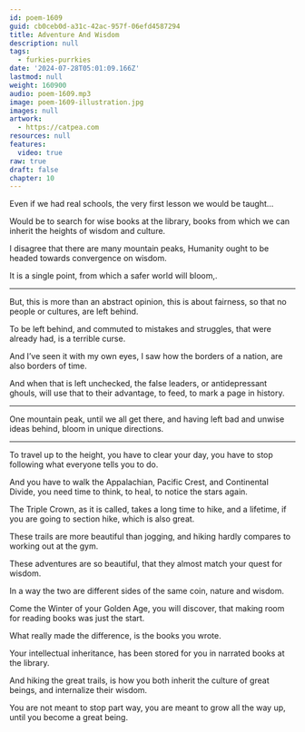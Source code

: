 ```yaml
---
id: poem-1609
guid: cb0ceb0d-a31c-42ac-957f-06efd4587294
title: Adventure And Wisdom
description: null
tags:
  - furkies-purrkies
date: '2024-07-28T05:01:09.166Z'
lastmod: null
weight: 160900
audio: poem-1609.mp3
image: poem-1609-illustration.jpg
images: null
artwork:
  - https://catpea.com
resources: null
features:
  video: true
raw: true
draft: false
chapter: 10
---
```


Even if we had real schools,
the very first lesson we would be taught…

Would be to search for wise books at the library,
books from which we can inherit the heights of wisdom and culture.

I disagree that there are many mountain peaks,
Humanity ought to be headed towards convergence on wisdom.

It is a single point,
from which a safer world will bloom,.

---

But, this is more than an abstract opinion,
this is about fairness, so that no people or cultures, are left behind.

To be left behind, and commuted to mistakes and struggles,
that were already had, is a terrible curse.

And I’ve seen it with my own eyes,
I saw how the borders of a nation, are also borders of time.

And when that is left unchecked, the false leaders, or antidepressant ghouls,
will use that to their advantage, to feed, to mark a page in history.

---

One mountain peak, until we all get there,
and having left bad and unwise ideas behind, bloom in unique directions.

---

To travel up to the height, you have to clear your day,
you have to stop following what everyone tells you to do.

And you have to walk the Appalachian, Pacific Crest, and Continental Divide,
you need time to think, to heal, to notice the stars again.

The Triple Crown, as it is called, takes a long time to hike,
and a lifetime, if you are going to section hike, which is also great.

These trails are more beautiful than jogging,
and hiking hardly compares to working out at the gym.

These adventures are so beautiful,
that they almost match your quest for wisdom.

In a way the two are different sides of the same coin,
nature and wisdom.

Come the Winter of your Golden Age, you will discover,
that making room for reading books was just the start.

What really made the difference,
is the books you wrote.

Your intellectual inheritance,
has been stored for you in narrated books at the library.

And hiking the great trails,
is how you both inherit the culture of great beings, and internalize their wisdom.

You are not meant to stop part way, you are meant to grow all the way up,
until you become a great being.
